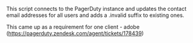 This script connects to the PagerDuty instance and updates the contact email
addresses for all users and adds a .invalid suffix to existing ones.

This came up as a requirement for one client - adobe (https://pagerduty.zendesk.com/agent/tickets/178439)